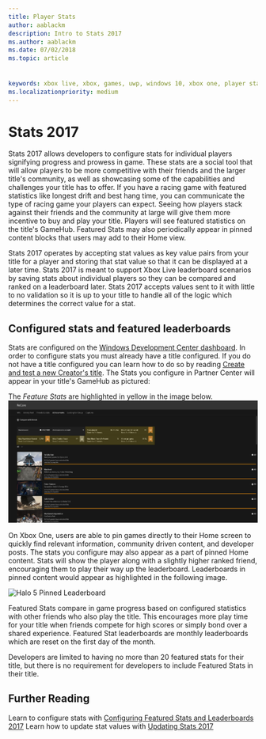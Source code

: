 ```yaml
---
title: Player Stats
author: aablackm
description: Intro to Stats 2017
ms.author: aablackm
ms.date: 07/02/2018
ms.topic: article


keywords: xbox live, xbox, games, uwp, windows 10, xbox one, player stats, leaderboards, stats 2017
ms.localizationpriority: medium
---
```

# Stats 2017

Stats 2017 allows developers to configure stats for individual players signifying progress and prowess in game. These stats are a social tool that will allow players to be more competitive with their friends and the larger title's community, as well as showcasing some of the capabilities and challenges your title has to offer. If you have a racing game with featured statistics like longest drift and best hang time, you can communicate the type of racing game your players can expect. Seeing how players stack against their friends and the community at large will give them more incentive to buy and play your title. Players will see featured statistics on the title's GameHub. Featured Stats may also periodically appear in pinned content blocks that users may add to their Home view.

Stats 2017 operates by accepting stat values as key value pairs from your title for a player and storing that stat value so that it can be displayed at a later time. Stats 2017 is meant to support Xbox Live leaderboard scenarios by saving stats about individual players so they can be compared and ranked on a leaderboard later. Stats 2017 accepts values sent to it with little to no validation so it is up to your title to handle all of the logic which determines the correct value for a stat.

## Configured stats and featured leaderboards

Stats are configured on the [Windows Development Center dashboard](https://developer.microsoft.com/en-us/dashboard/windows/overview). In order to configure stats you must already have a title configured. If you do not have a title configured you can learn how to do so by reading [Create and test a new Creator's title](../get-started-with-creators/create-and-test-a-new-creators-title.md).  The Stats you configure in Partner Center will appear in your title's GameHub as pictured:

The *Feature Stats* are highlighted in yellow in the image below.
![Official Club Page Social Leaderboard](../images/omega/gamehub_featuredstats.png)


On Xbox One, users are able to pin games directly to their Home screen to quickly find relevant information, community driven content, and developer posts. The stats you configure may also appear as a part of pinned Home content. Stats will show the player along with a slightly higher ranked friend, encouraging them to play their way up the leaderboard. Leaderboards in pinned content would appear as highlighted in the following image.

![Halo 5 Pinned Leaderboard](../images/stats/Halo_5_Pinned_Leaderboard.png)

Featured Stats compare in game progress based on configured statistics with other friends who also play the title. This encourages more play time for your title when friends compete for high scores or simply bond over a shared experience. Featured Stat leaderboards are monthly leaderboards which are reset on the first day of the month.

Developers are limited to having no more than 20 featured stats for their title, but there is no requirement for developers to include Featured Stats in their title.

## Further Reading
Learn to configure stats with [Configuring Featured Stats and Leaderboards 2017](../configure-xbl/dev-center/featured-stats-and-leaderboards.md)
Learn how to update stat values with [Updating Stats 2017](player-stats-updating.md)